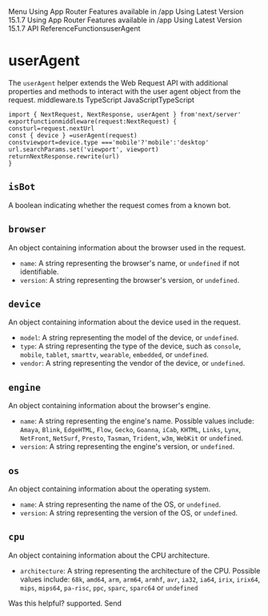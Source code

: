 Menu
Using App Router
Features available in /app
Using Latest Version
15.1.7
Using App Router
Features available in /app
Using Latest Version
15.1.7
API ReferenceFunctionsuserAgent
# userAgent
The `userAgent` helper extends the Web Request API with additional properties and methods to interact with the user agent object from the request.
middleware.ts
TypeScript
JavaScriptTypeScript
```
import { NextRequest, NextResponse, userAgent } from'next/server'
exportfunctionmiddleware(request:NextRequest) {
consturl=request.nextUrl
const { device } =userAgent(request)
constviewport=device.type ==='mobile'?'mobile':'desktop'
url.searchParams.set('viewport', viewport)
returnNextResponse.rewrite(url)
}
```

## `isBot`
A boolean indicating whether the request comes from a known bot.
## `browser`
An object containing information about the browser used in the request.
  * `name`: A string representing the browser's name, or `undefined` if not identifiable.
  * `version`: A string representing the browser's version, or `undefined`.


## `device`
An object containing information about the device used in the request.
  * `model`: A string representing the model of the device, or `undefined`.
  * `type`: A string representing the type of the device, such as `console`, `mobile`, `tablet`, `smarttv`, `wearable`, `embedded`, or `undefined`.
  * `vendor`: A string representing the vendor of the device, or `undefined`.


## `engine`
An object containing information about the browser's engine.
  * `name`: A string representing the engine's name. Possible values include: `Amaya`, `Blink`, `EdgeHTML`, `Flow`, `Gecko`, `Goanna`, `iCab`, `KHTML`, `Links`, `Lynx`, `NetFront`, `NetSurf`, `Presto`, `Tasman`, `Trident`, `w3m`, `WebKit` or `undefined`.
  * `version`: A string representing the engine's version, or `undefined`.


## `os`
An object containing information about the operating system.
  * `name`: A string representing the name of the OS, or `undefined`.
  * `version`: A string representing the version of the OS, or `undefined`.


## `cpu`
An object containing information about the CPU architecture.
  * `architecture`: A string representing the architecture of the CPU. Possible values include: `68k`, `amd64`, `arm`, `arm64`, `armhf`, `avr`, `ia32`, `ia64`, `irix`, `irix64`, `mips`, `mips64`, `pa-risc`, `ppc`, `sparc`, `sparc64` or `undefined`


Was this helpful?
supported.
Send
